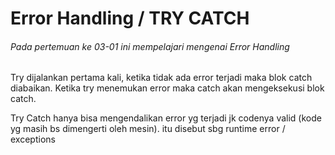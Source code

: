 <h1>Error Handling / TRY CATCH</h1>


<h6>Pada pertemuan ke 03-01 ini mempelajari mengenai Error Handling</h6>
<p>Try dijalankan pertama kali, ketika tidak ada error terjadi maka blok catch diabaikan.
Ketika try menemukan error maka catch akan mengeksekusi blok catch.
<p>Try Catch hanya bisa mengendalikan error yg terjadi jk codenya valid (kode yg masih bs dimengerti oleh mesin). itu disebut sbg runtime error / exceptions</p>